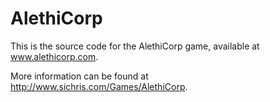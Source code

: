 # AlethiCorp
This is the source code for the AlethiCorp game, available at www.alethicorp.com.

More information can be found at http://www.sichris.com/Games/AlethiCorp.
